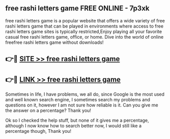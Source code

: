 ## free rashi letters game FREE ONLINE - 7p3xk

free rashi letters game is a popular website that offers a wide variety of free rashi letters game that can be played in environments where access to free rashi letters game sites is typically restricted,Enjoy playing all your favorite casual free rashi letters game, office, or home. Dive into the world of online freefree rashi letters game without downloads!

## 👉🔴 [SITE >> free rashi letters game](http://news.freeplayer.one?title=free_rashi_letters_game&ref=FRRE)

## 👉🔴 [LINK >> free rashi letters game](http://news.freeplayer.one?title=free_rashi_letters_game&ref=FREE)

Sometimes in life, I have problems, we all do, since Google is the most used and well known search engine, I sometimes search my problems and questions on it, however I am not sure how reliable is it. Can you give me the answer on a percentage? Thank you!

Ok so I checked the help stuff, but none of it gives me a percentage, although I now know how to search better now, I would still like a percentage though, Thank you!